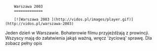
        Warszawa 2003 
        =============
        
        [![Warszawa 2003 ](http://vidos.pl/images/player.gif)](http://vidos.pl/warszawa-2003)
        
        
 Jeden dzień w Warszawie. Bohaterowie filmu przyjeżdżają z prowincji. Wszyscy mają do załatwienia jakąś ważną, wręcz 'życiową' sprawę. Dla zobacz pełny opis
    